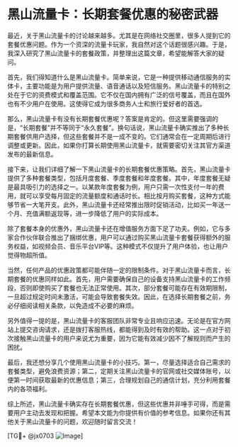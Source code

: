 # 黑山流量卡：长期套餐优惠的秘密武器

最近，关于黑山流量卡的讨论越来越多。尤其是在网络社交圈里，很多人提到它的套餐优惠问题。作为一个资深的流量卡玩家，我自然对这个话题很感兴趣。于是，我深入研究了黑山流量卡的套餐政策，并整理出这篇文章，希望能解答大家的疑问。

首先，我们得知道什么是黑山流量卡。简单来说，它是一种提供移动通信服务的实体卡，主要功能是为用户提供流量、语音通话以及短信服务。黑山流量卡的特别之处在于它的资费模式和覆盖范围。它不仅在国内拥有广泛的信号覆盖，而且在国外也有不少用户在使用。这使得它成为很多商务人士和旅行爱好者的首选。

那么，黑山流量卡有没有长期套餐优惠呢？答案是肯定的。但这里需要强调的是，“长期套餐”并不等同于“永久套餐”。换句话说，黑山流量卡确实推出了多种长期套餐供用户选择，但这些套餐并不是一成不变的。它们通常会在一定周期后进行调整或更新。因此，如果你打算长期使用黑山流量卡，就需要密切关注其官方渠道发布的最新信息。

接下来，让我们详细了解一下黑山流量卡的长期套餐优惠策略。首先，黑山流量卡提供了多种套餐类型，包括月度套餐、季度套餐和年度套餐。其中，年度套餐无疑是最具吸引力的选择之一。以某款年度套餐为例，用户只需一次性支付一年的费用，就可以享受每月固定的流量额度和通话时长。相比按月购买套餐，这种方式能够节省一大笔开支。此外，黑山流量卡还经常推出限时促销活动，比如买一年送一个月、充值满额返现等，进一步降低了用户的实际成本。

除了套餐本身的优惠外，黑山流量卡还在增值服务方面下足了功夫。例如，它与多家合作伙伴联合推出了捆绑优惠，用户可以通过购买黑山流量卡套餐获得额外的服务权益，如视频会员、音乐平台VIP等。这种模式不仅提升了用户体验，也让用户觉得物超所值。

当然，任何产品的优惠政策都可能伴随一定的限制条件。对于黑山流量卡而言，长期套餐的优惠同样如此。首先，用户需要确保自己的设备支持黑山流量卡的工作频段，否则即使购买了套餐也无法正常使用。其次，部分套餐可能存在有效期限制，一旦超过规定时间未激活，可能会导致套餐失效。因此，在选择长期套餐之前，务必仔细阅读相关条款，以免造成不必要的麻烦。

另外值得一提的是，黑山流量卡的客服团队非常专业且响应迅速。无论是在官方网站上提交咨询请求，还是拨打客服热线，都能得到及时有效的帮助。这一点对于初次接触黑山流量卡的用户来说尤为重要，因为它能有效减少因不了解规则而产生的困扰。

最后，我还想分享几个使用黑山流量卡的小技巧。第一，尽量选择适合自己需求的套餐类型，避免浪费资源；第二，定期关注黑山流量卡的官网或社交媒体账号，以便第一时间获取最新的优惠信息；第三，合理规划自己的通信计划，充分利用套餐内的各项福利。

综上所述，黑山流量卡确实存在长期套餐优惠，但这些优惠并非唾手可得，而是需要用户主动去发现和把握。希望本文能为你提供有价值的参考信息。如果你还有其他关于黑山流量卡的问题，欢迎随时留言交流！

[TG💪+ @jx0703 ![Image](https://github.com/user-attachments/assets/dbca1d08-cadb-493c-b0ec-ad6f7a83f270)]